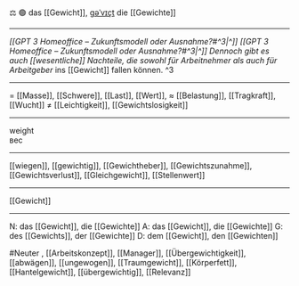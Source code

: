 ⚖️ 🟢 das [[Gewicht]], [ɡəˈvɪçt](https://youglish.com/pronounce/Gewicht/german)
die [[Gewichte]]

---
*[[GPT 3 Homeoffice – Zukunftsmodell oder Ausnahme?#^3|^]]* *[[GPT 3 Homeoffice – Zukunftsmodell oder Ausnahme?#^3|^]]* *Dennoch gibt es auch [[wesentliche]] Nachteile, die sowohl für Arbeitnehmer als auch für Arbeitgeber* ins [[Gewicht]] fallen können. ^3


---
= [[Masse]], [[Schwere]], [[Last]], [[Wert]],
≈ [[Belastung]], [[Tragkraft]], [[Wucht]]
≠ [[Leichtigkeit]], [[Gewichtslosigkeit]]

---
weight  
вес

---
[[wiegen]], [[gewichtig]], [[Gewichtheber]], [[Gewichtszunahme]], [[Gewichtsverlust]], [[Gleichgewicht]], [[Stellenwert]]

---
[[Gewicht]]


---
N: das [[Gewicht]], die [[Gewichte]]
A: das [[Gewicht]], die [[Gewichte]]
G: des [[Gewichts]], der [[Gewichte]]
D: dem [[Gewicht]], den [[Gewichten]]


#Neuter , [[Arbeitskonzept]], [[Manager]], [[Übergewichtigkeit]], [[abwägen]], [[ungewogen]], [[Traumgewicht]], [[Körperfett]], [[Hantelgewicht]], [[übergewichtig]], [[Relevanz]]
